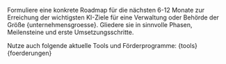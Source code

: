Formuliere eine konkrete Roadmap für die nächsten 6-12 Monate zur Erreichung der wichtigsten KI-Ziele für eine Verwaltung oder Behörde der Größe {unternehmensgroesse}.
Gliedere sie in sinnvolle Phasen, Meilensteine und erste Umsetzungsschritte.

Nutze auch folgende aktuelle Tools und Förderprogramme:
{tools}
{foerderungen}